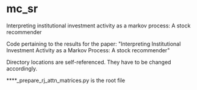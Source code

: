 # mc_sr
Interpreting institutional investment activity as a markov process: A stock recommender

Code pertaining to the results for the paper: "Interpreting Institutional Investment Activity as a Markov Process: A stock recommender"

Directory locations are self-referenced. They have to be changed accordingly.

****_prepare_rj_attn_matrices.py is the root file

